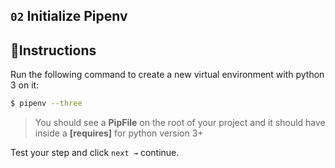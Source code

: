 ## `02` Initialize Pipenv

## 📝Instructions

Run the following command to create a new virtual environment with python 3 on it:

```bash
$ pipenv --three
```

> You should see a **PipFile** on the root of your project and it should have inside a **[requires]** for python version 3+

Test your step and click `next →` continue.
